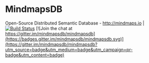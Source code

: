 # MindmapsDB
Open-Source Distributed Semantic Database - http://mindmaps.io |
[![Build Status](https://travis-ci.org/mindmapsdb/mindmapsdb.svg?branch=internal)](https://travis-ci.org/mindmapsdb/mindmapsdb)
[![Join the chat at https://gitter.im/mindmapsdb/mindmapsdb](https://badges.gitter.im/mindmapsdb/mindmapsdb.svg)](https://gitter.im/mindmapsdb/mindmapsdb?utm_source=badge&utm_medium=badge&utm_campaign=pr-badge&utm_content=badge)
